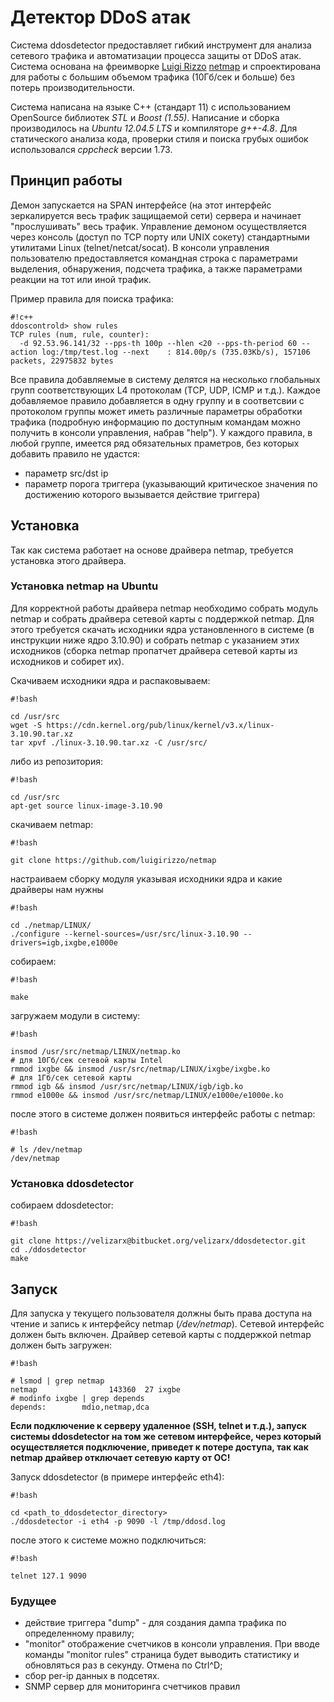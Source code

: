 # Детектор DDoS атак #
Система ddosdetector предоставляет гибкий инструмент для анализа сетевого трафика и автоматизации процесса защиты от DDoS атак. Система основана на фреимворке [Luigi Rizzo](https://github.com/luigirizzo/netmap) [netmap](https://habrahabr.ru/post/183832/) и спроектирована для работы с большим объемом трафика (10Гб/сек и больше) без потерь производительности.

Система написана на языке C++ (стандарт 11) с использованием OpenSource библиотек *STL* и *Boost (1.55)*. Написание и сборка производилось на *Ubuntu 12.04.5 LTS* и компиляторе *g++-4.8*. Для статического анализа кода, проверки стиля и поиска грубых ошибок использовался *cppcheck* версии 1.73.

## Принцип работы ##
Демон запускается на SPAN интерфейсе (на этот интерфейс зеркалируется весь трафик защищаемой сети) сервера и начинает "прослушивать" весь трафик. Управление демоном осуществляется через консоль (доступ по TCP порту или UNIX сокету) стандартными утилитами Linux (telnet/netcat/socat). В консоли управления пользователю предоставляется командная строка с параметрами выделения, обнаружения, подсчета трафика, а также параметрами реакции на тот или иной трафик.

Пример правила для поиска трафика:
```
#!c++
ddoscontrold> show rules
TCP rules (num, rule, counter):
  -d 92.53.96.141/32 --pps-th 100p --hlen <20 --pps-th-period 60 --action log:/tmp/test.log --next    : 814.00p/s (735.03Kb/s), 157106 packets, 22975832 bytes
```
Все правила добавляемые в систему делятся на несколько глобальных групп соответствующих L4 протоколам (TCP, UDP, ICMP и т.д.). Каждое добавляемое правило добавляется в одну группу и в соответсвии с протоколом группы может иметь различные параметры обработки трафика (подробную информацию по доступным командам можно получить в консоли управления, набрав "help"). У каждого правила, в любой группе, имеется ряд обязательных праметров, без которых добавить правило не удастся:

* параметр src/dst ip
* параметр порога триггера (указывающий критическое значения по достижению которого вызывается действие триггера)

## Установка ##
Так как система работает на основе драйвера netmap, требуется установка этого драйвера.
### Установка netmap на Ubuntu ###
Для корректной работы драйвера netmap необходимо собрать модуль netmap и собрать драйвера сетевой карты с поддержкой netmap. Для этого требуется скачать исходники ядра установленного в системе (в инструкции ниже ядро 3.10.90) и собрать netmap с указанием этих исходников (сборка netmap пропатчет драйвера сетевой карты из исходников и собирет их).

Скачиваем исходники ядра и распаковываем:
```
#!bash

cd /usr/src
wget -S https://cdn.kernel.org/pub/linux/kernel/v3.x/linux-3.10.90.tar.xz
tar xpvf ./linux-3.10.90.tar.xz -C /usr/src/
```
либо из репозитория:

```
#!bash

cd /usr/src
apt-get source linux-image-3.10.90
```
скачиваем netmap:

```
#!bash

git clone https://github.com/luigirizzo/netmap
```
настраиваем сборку модуля указывая исходники ядра и какие драйверы нам нужны
```
#!bash

cd ./netmap/LINUX/
./configure --kernel-sources=/usr/src/linux-3.10.90 --drivers=igb,ixgbe,e1000e
```
собираем:
```
#!bash

make
```
загружаем модули в систему:

```
#!bash

insmod /usr/src/netmap/LINUX/netmap.ko
# для 10Гб/сек сетевой карты Intel
rmmod ixgbe && insmod /usr/src/netmap/LINUX/ixgbe/ixgbe.ko
# для 1Гб/сек сетевой карты
rmmod igb && insmod /usr/src/netmap/LINUX/igb/igb.ko
rmmod e1000e && insmod /usr/src/netmap/LINUX/e1000e/e1000e.ko

```
после этого в системе должен появиться интерфейс работы с netmap:
```
#!bash

# ls /dev/netmap 
/dev/netmap
```

### Установка ddosdetector ###
собираем ddosdetector:

```
#!bash

git clone https://velizarx@bitbucket.org/velizarx/ddosdetector.git
cd ./ddosdetector
make
```

## Запуск ##
Для запуска у текущего пользователя должны быть права доступа на чтение и запись к интерфейсу netmap (*/dev/netmap*). Сетевой интерфейс должен быть включен. Драйвер сетевой карты с поддержкой netmap должен быть загружен:
```
#!bash

# lsmod | grep netmap
netmap                143360  27 ixgbe
# modinfo ixgbe | grep depends 
depends:        mdio,netmap,dca
```
**Если подключение к серверу удаленное (SSH, telnet и т.д.), запуск системы ddosdetector на том же сетевом интерфейсе, через который осуществляется подключение, приведет к потере доступа, так как netmap драйвер отключает сетевую карту от ОС!**

Запуск ddosdetector (в примере интерфейс eth4):
```
#!bash

cd <path_to_ddosdetector_directory>
./ddosdetector -i eth4 -p 9090 -l /tmp/ddosd.log
```
после этого к системе можно подключиться:
```
#!bash

telnet 127.1 9090
```

### Будущее ###
* действие триггера "dump" - для создания дампа трафика по определенному правилу;
* "monitor" отображение счетчиков в консоли управления. При вводе команды "monitor rules" страница будет выводить статистику и обновляться раз в секунду. Отмена по Ctrl^D;
* сбор per-ip данных в подсетях.
* SNMP сервер для мониторинга счетчиков правил
